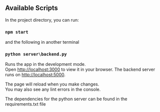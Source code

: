 ## Available Scripts

In the project directory, you can run:

### `npm start`

and the following in another terminal
### `python server\backend.py`


Runs the app in the development mode.\
Open [http://localhost:3000](http://localhost:3000) to view it in your browser.
The backend server runs on [http://localhost:5000](http://localhost:5000).

The page will reload when you make changes.\
You may also see any lint errors in the console.

The dependencies for the python server can be found in the requirements.txt file
